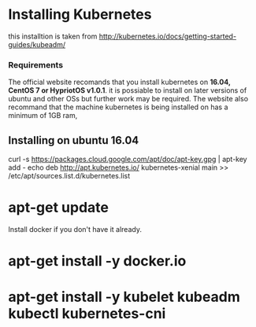 <h1> Installing Kubernetes </h1>

this installtion is taken from http://kubernetes.io/docs/getting-started-guides/kubeadm/  
<h3> Requirements </h3>

The official website recomands that you install kubernetes on <b>16.04, CentOS 7 or HypriotOS v1.0.1</b>. it is possiable to install on later versions of ubuntu and other OSs but further work may be required. The website also recommand that the machine kubernetes is being installed on has a minimum of 1GB ram, 
<h2> Installing on ubuntu 16.04</h2>

curl -s https://packages.cloud.google.com/apt/doc/apt-key.gpg | apt-key add -
echo deb http://apt.kubernetes.io/ kubernetes-xenial main  >> /etc/apt/sources.list.d/kubernetes.list

# apt-get update
Install docker if you don't have it already.
# apt-get install -y docker.io
# apt-get install -y kubelet kubeadm kubectl kubernetes-cni
